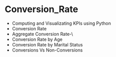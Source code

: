 # Conversion_Rate
- Computing and Visualizating KPIs using Python
- Conversion Rate
- Aggregate Conversion Rate-\
- Conversion Rate by Age
- Conversion Rate by Marital Status
- Conversions Vs Non-Conversions
